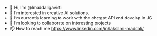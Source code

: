 - 👋 Hi, I’m @lmaddaligavisti
- 👀 I’m interested in creative AI solutions. 
- 🌱 I’m currently learning to work with the chatgpt API and develop in JS 
- 💞️ I’m looking to collaborate on interesting projects
- 📫 How to reach me https://www.linkedin.com/in/lakshmi-maddali/

<!---
lmaddaligavisti/lmaddaligavisti is a ✨ special ✨ repository because its `README.md` (this file) appears on your GitHub profile.
You can click the Preview link to take a look at your changes.
--->
